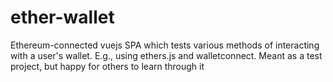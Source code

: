 # ether-wallet
Ethereum-connected vuejs SPA which tests various methods of interacting with a user's wallet. E.g., using ethers.js and walletconnect. Meant as a test project, but happy for others to learn through it
